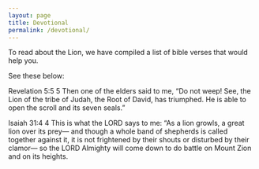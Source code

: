```yaml
---
layout: page
title: Devotional
permalink: /devotional/
---
```



To read about the Lion, we have compiled a list of bible verses that would help you.

See these below:


Revelation 5:5
5 Then one of the elders said to me, “Do not weep! See, the Lion of the tribe of Judah, the Root of David, has triumphed. He is able to open the scroll and its seven seals.”


Isaiah 31:4
4 This is what the LORD says to me: “As a lion growls, a great lion over its prey— and though a whole band of shepherds is called together against it, it is not frightened by their shouts or disturbed by their clamor— so the LORD Almighty will come down to do battle on Mount Zion and on its heights.
